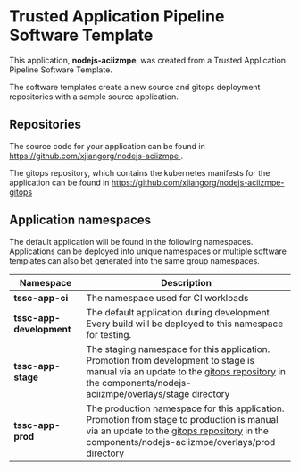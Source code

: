 # Trusted Application Pipeline Software Template

This application, **nodejs-aciizmpe**, was created from a Trusted Application Pipeline Software Template.

The software templates create a new source and gitops deployment repositories with a sample source application. 

## Repositories

The source code for your application can be found in [https://github.com/xjiangorg/nodejs-aciizmpe ](https://github.com/xjiangorg/nodejs-aciizmpe ).
 
The gitops repository, which contains the kubernetes manifests for the application can be found in 
[https://github.com/xjiangorg/nodejs-aciizmpe-gitops ](https://github.com/xjiangorg/nodejs-aciizmpe-gitops ) 

## Application namespaces 

The default application will be found in the following namespaces. Applications can be deployed into unique namespaces or multiple software templates can also bet generated into the same group namespaces.  

|  Namespace   |  Description   |  
| -------- | -------- |
| **tssc-app-ci** | The namespace used for CI workloads |
| **tssc-app-development** | The default application during development. Every build will be deployed to this namespace for testing. |
| **tssc-app-stage** | The staging namespace for this application. Promotion from development to stage is manual via an update to the [gitops repository](https://github.com/xjiangorg/nodejs-aciizmpe-gitops ) in the components/nodejs-aciizmpe/overlays/stage directory |
| **tssc-app-prod** | The production namespace for this application. Promotion from stage to production is manual via an update to the [gitops repository](https://github.com/xjiangorg/nodejs-aciizmpe-gitops ) in the components/nodejs-aciizmpe/overlays/prod directory |
